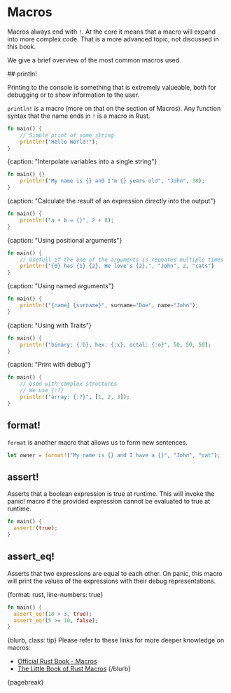 # Macros

Macros always end with `!`. At the core it means that a macro will expand into more complex code. That is a more advanced topic, not discussed in this book.

We give a brief overview of the most common macros used.

## println!

Printing to the console is something that is extremely valueable, both for debugging or to show information to the user.

`println!` is a macro (more on that on the section of Macros). Any function syntax that the name ends in `!` is a macro in Rust.

```rust
fn main() {
	// Simple print of some string
	println!("Hello World!");
}
```

{caption: "Interpolate variables into a single string"}
```rust
fn main() {}
	println!("My name is {} and I'm {} years old", "John", 38);
}
```

{caption: "Calculate the result of an expression directly into the output"}
```rust
fn main() {
	println!("a + b = {}", 2 + 8);
}
```

{caption: "Using positional arguments"}
```rust
fn main() {
	// Usefull if the one of the arguments is repeated multiple times
	println!("{0} has {1} {2}. He love's {2}.", "John", 2, "cats")
}
```

{caption: "Using named arguments"}
```rust
fn main() {
	println!("{name} {surname}", surname="Doe", name="John");
}
```

{caption: "Using with Traits"}
```rust
fn main() {
	println!("binary: {:b}, hex: {:x}, octal: {:o}", 50, 50, 50);
}
```

{caption: "Print with debug"}
```rust
fn main() {
	// Used with complex structures
	// We use {:?}
	println!("array: {:?}", [1, 2, 3]);
}
```

## format!

`format` is another macro that allows us to form new sentences.

```rust
let owner = format!("My name is {} and I have a {}", "John", "cat");
```

## assert!

Asserts that a boolean expression is true at runtime.
This will invoke the panic! macro if the provided expression cannot be evaluated to true at runtime.

```rust
fn main() {
  assert!(true);
}
```

## assert_eq!

Asserts that two expressions are equal to each other.
On panic, this macro will print the values of the expressions with their debug representations.

{format: rust, line-numbers: true}
```rust
fn main() {
  assert_eq!(10 > 3, true);
  assert_eq!(5 >= 10, false);
}
```

{blurb, class: tip}
Please refer to these links for more deeper knowledge on macros:
* [Official Rust Book - Macros](https://doc.rust-lang.org/book/ch19-06-macros.html)
* [The Little Book of Rust Macros](https://danielkeep.github.io/tlborm/book/index.html)
{/blurb}

{pagebreak}
